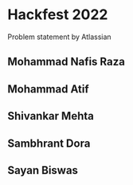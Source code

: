# Hackfest 2022

Problem statement by Atlassian

## Mohammad Nafis Raza
## Mohammad Atif
## Shivankar Mehta
## Sambhrant Dora
## Sayan Biswas